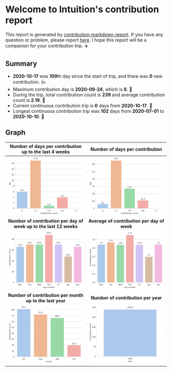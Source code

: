 # Welcome to lntuition's contribution report
This report is generated by [contribution-markdown-report](https://github.com/lntuition/contribution-markdown-report). If you have any question or problem, please report [here](https://github.com/lntuition/contribution-markdown-report/issues). I hope this report will be a companion for your contribution trip. :airplane:
## Summary
- **2020-10-17** was **109**th day since the start of trip, and there was **0** new contribution. :+1:
- Maximum contribution day is **2020-09-24**, which is **6**. :muscle:
- During the trip, total contribuition count is **239** and average contribution count is **2.19**. :clap:
- Current continuous contribution trip is **0** days from **2020-10-17**. :walking:
- Longest continuous contribution trip was **102** days from **2020-07-01** to **2020-10-10**. :running:
## Graph
|     **Number of days per contribution up to the last 4 weeks**     |     **Number of days per contribution**     |
|:------------------------------------------------------------------:|:-------------------------------------------:|
|                  ![](asset/count_sum_recent.png)                   |        ![](asset/count_sum_full.png)        |
| **Number of contribution per day of week up to the last 12 weeks** | **Average of contribution per day of week** |
|                ![](asset/dayofweek_sum_recent.png)                 |     ![](asset/dayofweek_mean_full.png)      |
|      **Number of contribution per month up to the last year**      |     **Number of contribution per year**     |
|                  ![](asset/month_sum_recent.png)                   |        ![](asset/year_sum_full.png)         |